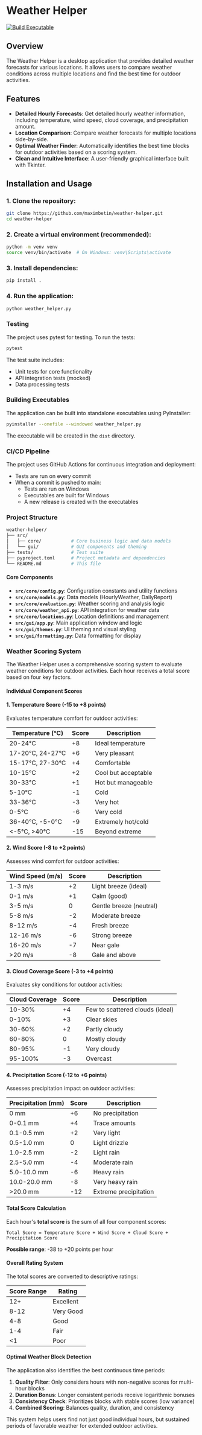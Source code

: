 # Weather Helper

[![Build Executable](https://github.com/maximbetin/weather-helper/actions/workflows/release.yml/badge.svg?branch=main)](https://github.com/maximbetin/weather-helper/actions/workflows/release.yml)

## Overview

The Weather Helper is a desktop application that provides detailed weather forecasts for various
locations. It allows users to compare weather conditions across multiple locations and find the best
time for outdoor activities.

## Features

- **Detailed Hourly Forecasts**: Get detailed hourly weather information, including temperature,
  wind speed, cloud coverage, and precipitation amount.
- **Location Comparison**: Compare weather forecasts for multiple locations side-by-side.
- **Optimal Weather Finder**: Automatically identifies the best time blocks for outdoor activities
  based on a scoring system.
- **Clean and Intuitive Interface**: A user-friendly graphical interface built with Tkinter.

## Installation and Usage

### 1. **Clone the repository:**

```bash
git clone https://github.com/maximbetin/weather-helper.git
cd weather-helper
```

### 2. **Create a virtual environment (recommended):**

```bash
python -m venv venv
source venv/bin/activate  # On Windows: venv\Scripts\activate
```

### 3. **Install dependencies:**

```bash
pip install .
```

### 4. **Run the application:**

```bash
python weather_helper.py
```

### Testing

The project uses pytest for testing. To run the tests:

```bash
pytest
```

The test suite includes:

- Unit tests for core functionality
- API integration tests (mocked)
- Data processing tests

### Building Executables

The application can be built into standalone executables using PyInstaller:

```bash
pyinstaller --onefile --windowed weather_helper.py
```

The executable will be created in the `dist` directory.

### CI/CD Pipeline

The project uses GitHub Actions for continuous integration and deployment:

- Tests are run on every commit
- When a commit is pushed to main:
  - Tests are run on Windows
  - Executables are built for Windows
  - A new release is created with the executables

### Project Structure

```bash
weather-helper/
├── src/
│   ├── core/           # Core business logic and data models
│   └── gui/            # GUI components and theming
├── tests/              # Test suite
├── pyproject.toml      # Project metadata and dependencies
└── README.md           # This file
```

#### Core Components

- **`src/core/config.py`**: Configuration constants and utility functions
- **`src/core/models.py`**: Data models (HourlyWeather, DailyReport)
- **`src/core/evaluation.py`**: Weather scoring and analysis logic
- **`src/core/weather_api.py`**: API integration for weather data
- **`src/core/locations.py`**: Location definitions and management
- **`src/gui/app.py`**: Main application window and logic
- **`src/gui/themes.py`**: UI theming and visual styling
- **`src/gui/formatting.py`**: Data formatting for display

### Weather Scoring System

The Weather Helper uses a comprehensive scoring system to evaluate weather conditions for outdoor
activities. Each hour receives a total score based on four key factors.

#### Individual Component Scores

#### 1. Temperature Score (-15 to +8 points)

Evaluates temperature comfort for outdoor activities:

| Temperature (°C) | Score | Description         |
| ---------------- | ----- | ------------------- |
| 20-24°C          | +8    | Ideal temperature   |
| 17-20°C, 24-27°C | +6    | Very pleasant       |
| 15-17°C, 27-30°C | +4    | Comfortable         |
| 10-15°C          | +2    | Cool but acceptable |
| 30-33°C          | +1    | Hot but manageable  |
| 5-10°C           | -1    | Cold                |
| 33-36°C          | -3    | Very hot            |
| 0-5°C            | -6    | Very cold           |
| 36-40°C, -5-0°C  | -9    | Extremely hot/cold  |
| <-5°C, >40°C     | -15   | Beyond extreme      |

#### 2. Wind Score (-8 to +2 points)

Assesses wind comfort for outdoor activities:

| Wind Speed (m/s) | Score | Description             |
| ---------------- | ----- | ----------------------- |
| 1-3 m/s          | +2    | Light breeze (ideal)    |
| 0-1 m/s          | +1    | Calm (good)             |
| 3-5 m/s          | 0     | Gentle breeze (neutral) |
| 5-8 m/s          | -2    | Moderate breeze         |
| 8-12 m/s         | -4    | Fresh breeze            |
| 12-16 m/s        | -6    | Strong breeze           |
| 16-20 m/s        | -7    | Near gale               |
| >20 m/s          | -8    | Gale and above          |

#### 3. Cloud Coverage Score (-3 to +4 points)

Evaluates sky conditions for outdoor activities:

| Cloud Coverage | Score | Description                     |
| -------------- | ----- | ------------------------------- |
| 10-30%         | +4    | Few to scattered clouds (ideal) |
| 0-10%          | +3    | Clear skies                     |
| 30-60%         | +2    | Partly cloudy                   |
| 60-80%         | 0     | Mostly cloudy                   |
| 80-95%         | -1    | Very cloudy                     |
| 95-100%        | -3    | Overcast                        |

#### 4. Precipitation Score (-12 to +6 points)

Assesses precipitation impact on outdoor activities:

| Precipitation (mm) | Score | Description           |
| ------------------ | ----- | --------------------- |
| 0 mm               | +6    | No precipitation      |
| 0-0.1 mm           | +4    | Trace amounts         |
| 0.1-0.5 mm         | +2    | Very light            |
| 0.5-1.0 mm         | 0     | Light drizzle         |
| 1.0-2.5 mm         | -2    | Light rain            |
| 2.5-5.0 mm         | -4    | Moderate rain         |
| 5.0-10.0 mm        | -6    | Heavy rain            |
| 10.0-20.0 mm       | -8    | Very heavy rain       |
| >20.0 mm           | -12   | Extreme precipitation |

#### Total Score Calculation

Each hour's **total score** is the sum of all four component scores:

```text
Total Score = Temperature Score + Wind Score + Cloud Score + Precipitation Score
```

**Possible range**: -38 to +20 points per hour

#### Overall Rating System

The total scores are converted to descriptive ratings:

| Score Range | Rating    |
| ----------- | --------- |
| 12+         | Excellent |
| 8-12        | Very Good |
| 4-8         | Good      |
| 1-4         | Fair      |
| <1          | Poor      |

#### Optimal Weather Block Detection

The application also identifies the best continuous time periods:

1. **Quality Filter**: Only considers hours with non-negative scores for multi-hour blocks
2. **Duration Bonus**: Longer consistent periods receive logarithmic bonuses
3. **Consistency Check**: Prioritizes blocks with stable scores (low variance)
4. **Combined Scoring**: Balances quality, duration, and consistency

This system helps users find not just good individual hours, but sustained periods of favorable
weather for extended outdoor activities.
